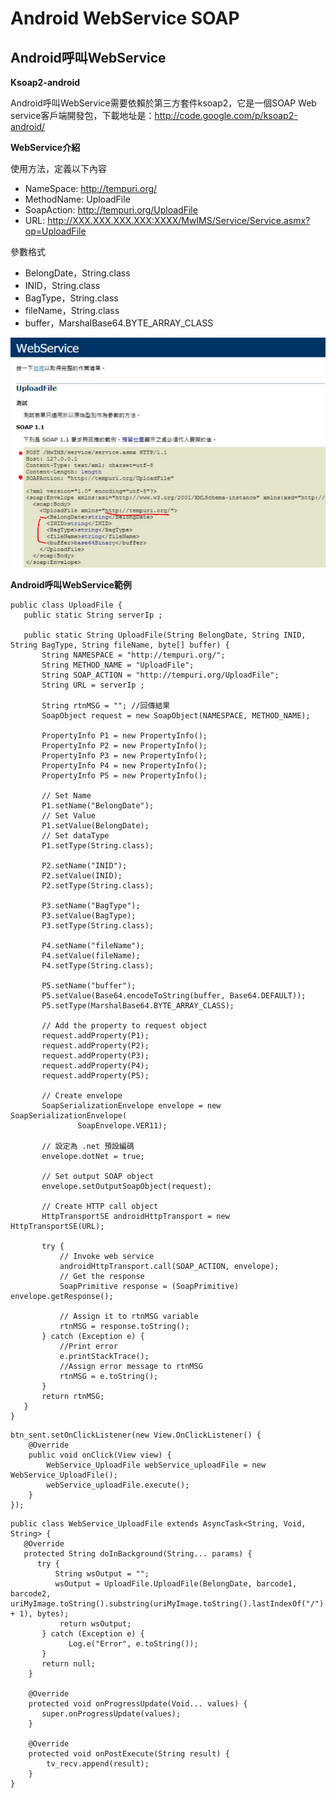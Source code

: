 # Android WebService SOAP
## Android呼叫WebService
 
**Ksoap2-android**

Android呼叫WebService需要依賴於第三方套件ksoap2，它是一個SOAP Web service客戶端開發包，下載地址是：http://code.google.com/p/ksoap2-android/

**WebService介紹**

使用方法，定義以下內容
* NameSpace: http://tempuri.org/
* MethodName: UploadFile
* SoapAction: http://tempuri.org/UploadFile
* URL: http://XXX.XXX.XXX.XXX:XXXX/MwIMS/Service/Service.asmx?op=UploadFile

參數格式
* BelongDate，String.class
* INID，String.class
* BagType，String.class
* fileName，String.class
* buffer，MarshalBase64.BYTE_ARRAY_CLASS

![GITHUB](https://raw.githubusercontent.com/U0233110/Android-WebService-SOAP/main/Pic/WS.PNG)


**Android呼叫WebService範例**
 
 ```
 public class UploadFile {
    public static String serverIp ;

    public static String UploadFile(String BelongDate, String INID, String BagType, String fileName, byte[] buffer) {
        String NAMESPACE = "http://tempuri.org/";
        String METHOD_NAME = "UploadFile";
        String SOAP_ACTION = "http://tempuri.org/UploadFile";
        String URL = serverIp ;

        String rtnMSG = ""; //回傳結果
        SoapObject request = new SoapObject(NAMESPACE, METHOD_NAME);

        PropertyInfo P1 = new PropertyInfo();
        PropertyInfo P2 = new PropertyInfo();
        PropertyInfo P3 = new PropertyInfo();
        PropertyInfo P4 = new PropertyInfo();
        PropertyInfo P5 = new PropertyInfo();

        // Set Name
        P1.setName("BelongDate");
        // Set Value
        P1.setValue(BelongDate);
        // Set dataType
        P1.setType(String.class);

        P2.setName("INID");
        P2.setValue(INID);
        P2.setType(String.class);

        P3.setName("BagType");
        P3.setValue(BagType);
        P3.setType(String.class);

        P4.setName("fileName");
        P4.setValue(fileName);
        P4.setType(String.class);

        P5.setName("buffer");
        P5.setValue(Base64.encodeToString(buffer, Base64.DEFAULT));
        P5.setType(MarshalBase64.BYTE_ARRAY_CLASS);

        // Add the property to request object
        request.addProperty(P1);
        request.addProperty(P2);
        request.addProperty(P3);
        request.addProperty(P4);
        request.addProperty(P5);

        // Create envelope
        SoapSerializationEnvelope envelope = new SoapSerializationEnvelope(
                SoapEnvelope.VER11);

        // 設定為 .net 預設編碼
        envelope.dotNet = true;

        // Set output SOAP object
        envelope.setOutputSoapObject(request);

        // Create HTTP call object
        HttpTransportSE androidHttpTransport = new HttpTransportSE(URL);

        try {
            // Invoke web service
            androidHttpTransport.call(SOAP_ACTION, envelope);
            // Get the response
            SoapPrimitive response = (SoapPrimitive) envelope.getResponse();

            // Assign it to rtnMSG variable
            rtnMSG = response.toString();
        } catch (Exception e) {
            //Print error
            e.printStackTrace();
            //Assign error message to rtnMSG
            rtnMSG = e.toString();
        }
        return rtnMSG;
    }
}
```

```
btn_sent.setOnClickListener(new View.OnClickListener() {
    @Override
    public void onClick(View view) {
        WebService_UploadFile webService_uploadFile = new WebService_UploadFile();
        webService_uploadFile.execute();
    }
});
 ```
 ``` 
public class WebService_UploadFile extends AsyncTask<String, Void, String> {
    @Override
    protected String doInBackground(String... params) {
       try {
           String wsOutput = "";
           wsOutput = UploadFile.UploadFile(BelongDate, barcode1, barcode2, uriMyImage.toString().substring(uriMyImage.toString().lastIndexOf("/") + 1), bytes);
            return wsOutput;
        } catch (Exception e) {
              Log.e("Error", e.toString());
        }
        return null;
     }

     @Override
     protected void onProgressUpdate(Void... values) {
        super.onProgressUpdate(values);
     }

     @Override
     protected void onPostExecute(String result) {
         tv_recv.append(result);
     }
 }
  ``` 
